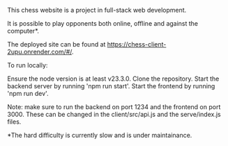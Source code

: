 This chess website is a project in full-stack web development.

It is possible to play opponents both online, offline and against the computer*.

The deployed site can be found at https://chess-client-2upu.onrender.com/#/.

To run locally:

Ensure the node version is at least v23.3.0.
Clone the repository. 
Start the backend server by running 'npm run start'. 
Start the frontend by running 'npm run dev'.

Note: make sure to run the backend on port 1234 and the frontend on port 3000. These can be changed in the client/src/api.js and the serve/index.js files.

*The hard difficulty is currently slow and is under maintainance. 

